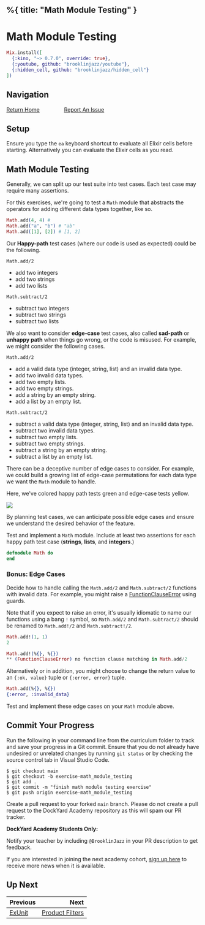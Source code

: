 %{
  title: "Math Module Testing"
}
---
# Math Module Testing

```elixir
Mix.install([
  {:kino, "~> 0.7.0", override: true},
  {:youtube, github: "brooklinjazz/youtube"},
  {:hidden_cell, github: "brooklinjazz/hidden_cell"}
])
```

## Navigation

[Return Home](../start.livemd)<span style="padding: 0 30px"></span>
[Report An Issue](https://github.com/DockYard-Academy/beta_curriculum/issues/new?assignees=&labels=&template=issue.md&title=)

## Setup

Ensure you type the `ea` keyboard shortcut to evaluate all Elixir cells before starting. Alternatively you can evaluate the Elixir cells as you read.

## Math Module Testing

Generally, we can split up our test suite into test cases. Each test case may require many assertions.

For this exercises, we're going to test a `Math` module that abstracts the operators for adding different data types together, like so.

<!-- livebook:{"force_markdown":true} -->

```elixir
Math.add(4, 4) # 
Math.add("a", "b") # "ab"
Math.add([1], [2]) # [1, 2]
```

Our **Happy-path** test cases (where our code is used as expected) could be the following.

`Math.add/2`

* add two integers
* add two strings
* add two lists

`Math.subtract/2`

* subtract two integers
* subtract two strings
* subtract two lists

We also want to consider **edge-case** test cases, also called **sad-path** or **unhappy path** when things go wrong, or the code is misused. For example, we might consider the following cases.

`Math.add/2`

* add a valid data type (integer, string, list) and an invalid data type.
* add two invalid data types.
* add two empty lists.
* add two empty strings.
* add a string by an empty string.
* add a list by an empty list.

`Math.subtract/2`

* subtract a valid data type (integer, string, list) and an invalid data type.
* subtract two invalid data types.
* subtract two empty lists.
* subtract two empty strings.
* subtract a string by an empty string.
* subtract a list by an empty list.

There can be a deceptive number of edge cases to consider. For example, we could build a growing list of edge-case permutations for each data type we want the `Math` module to handle.

Here, we've colored happy path tests green and edge-case tests yellow.

![](images/test%20cases.png)

By planning test cases, we can anticipate possible edge cases and ensure we understand the desired behavior of the feature.

Test and implement a `Math` module. Include at least two assertions for each happy path test case (**strings**, **lists**, and **integers**.)

```elixir
defmodule Math do
end
```

### Bonus: Edge Cases

Decide how to handle calling the `Math.add/2` and `Math.subtract/2` functions with invalid data.
For example, you might raise a [FunctionClauseError](https://hexdocs.pm/elixir/FunctionClauseError.html) using guards.

Note that if you expect to raise an error, it's usually idiomatic to name our functions using a bang `!` symbol, so `Math.add/2` and `Math.subtract/2` should be renamed to `Math.add!/2` and `Math.subtract!/2`.

<!-- livebook:{"force_markdown":true} -->

```elixir
Math.add!(1, 1)
2

Math.add!(%{}, %{})
** (FunctionClauseError) no function clause matching in Math.add/2  
```

Alternatively or in addition, you might choose to change the return value to an `{:ok, value}` tuple or `{:error, error}` tuple.

<!-- livebook:{"force_markdown":true} -->

```elixir
Math.add(%{}, %{})
{:error, :invalid_data}
```

Test and implement these edge cases on your `Math` module above.

## Commit Your Progress

Run the following in your command line from the curriculum folder to track and save your progress in a Git commit.
Ensure that you do not already have undesired or unrelated changes by running `git status` or by checking the source control tab in Visual Studio Code.

```
$ git checkout main
$ git checkout -b exercise-math_module_testing
$ git add .
$ git commit -m "finish math module testing exercise"
$ git push origin exercise-math_module_testing
```

Create a pull request to your forked `main` branch. Please do not create a pull request to the DockYard Academy repository as this will spam our PR tracker.

**DockYard Academy Students Only:**

Notify your teacher by including `@BrooklinJazz` in your PR description to get feedback.

If you are interested in joining the next academy cohort, [sign up here](https://academy.dockyard.com/) to receive more news when it is available.

## Up Next

| Previous                           | Next                                                   |
| ---------------------------------- | -----------------------------------------------------: |
| [ExUnit](../reading/exunit.livemd) | [Product Filters](../exercises/product_filters.livemd) |

